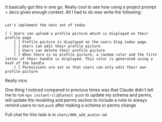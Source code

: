 It basically got this in one go. Really cool to see how using a project prompt +
docs gives enough context. All I had to do was write the following:

```

Let's implement the next set of todos

[ ] Users can upload a profile picture which is displayed on their profile page
    [ ] Profile picture is displayed on the users blog index page
    [ ] Users can edit their profile picture
    [ ] Users can delete their profile picture
    [ ] When there is no profile picture, a random color and the first letter of their handle is displayed. This color is generated using a hash of the handle
    [ ] Permissions are set so that users can only edit their own profile picture
```

Really nice.

One thing I noticed compared to previous times was that Claude didn't tell me to run `npx instant-cli@latest push` to update my
schema and perms, will update the modeling and perms section to include a note to always remind users to run `push` after making a schema or perms change

Full chat for this task is in `chats/006_add_avatar.md`
```

